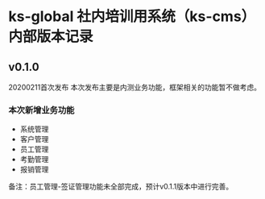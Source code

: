 
# ks-global 社内培训用系统（ks-cms）内部版本记录

## v0.1.0
20200211首次发布
本次发布主要是内测业务功能，框架相关的功能暂不做考虑。
### 本次新增业务功能
* 系统管理
* 客户管理
* 员工管理
* 考勤管理
* 报销管理

备注：员工管理-签证管理功能未全部完成，预计v0.1.1版本中进行完善。












